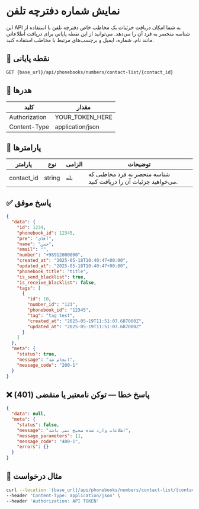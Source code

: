 # نمایش شماره دفترچه تلفن
این API به شما امکان دریافت جزئیات یک مخاطب خاص دفترچه تلفن با استفاده از شناسه منحصر به فرد آن را می‌دهد. می‌توانید از این نقطه پایانی برای دریافت اطلاعاتی مانند نام، شماره، ایمیل و برچسب‌های مرتبط با مخاطب استفاده کنید.

## 📍 نقطه پایانی

```
GET {base_url}/api/phonebooks/numbers/contact-list/{contact_id}
```

## 🧾 هدرها

| کلید | مقدار |
| --- | ----- |
| Authorization | YOUR_TOKEN_HERE |
| Content-Type | application/json |

## 📝 پارامترها

| پارامتر | نوع | الزامی | توضیحات |
| --------- | ---- |----------|-------------|
| contact_id | string | بله      | شناسه منحصر به فرد مخاطبی که می‌خواهید جزئیات آن را دریافت کنید. |

## ✅ پاسخ موفق

```json
{
  "data": {
    "id": 1234,
    "phonebook_id": 12345,
    "pre": "آقای",
    "name": "حسن",
    "email": "",
    "number": "+98912000000",
    "created_at": "2025-05-18T10:40:47+00:00",
    "updated_at": "2025-05-18T10:40:47+00:00",
    "phonebook_title": "title",
    "is_send_blacklist": true,
    "is_receive_blacklist": false,
    "tags": [
      {
        "id": 10,
        "number_id": "123",
        "phonebook_id": "12345",
        "tag": "tag test",
        "created_at": "2025-05-19T11:51:07.687000Z",
        "updated_at": "2025-05-19T11:51:07.687000Z"
      }
    ]
  },
  "meta": {
    "status": true,
    "message": "انجام شد",
    "message_code": "200-1"
  }
}
```

## ❌ پاسخ خطا — توکن نامعتبر یا منقضی (401)

```json
{
  "data": null,
  "meta": {
    "status": false,
    "message": "اطلاعات وارد شده صحیح نمی باشد",
    "message_parameters": [],
    "message_code": "400-1",
    "errors": {}
  }
}
```

## 🧪 مثال درخواست

```bash
curl --location '{base_url}/api/phonebooks/numbers/contact-list/{contact_id}' \
--header 'Content-Type: application/json' \
--header 'Authorization: API TOKEN'
```
